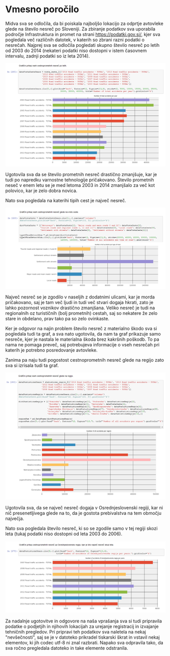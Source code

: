 # Vmesno poročilo

Midva sva se odločila, da bi poiskala najboljšo lokacijo za odprtje avtovleke glede na število nesreč po Sloveniji. Za zbiranje podatkov sva uporabila področje Infrastruktura in promet na strani https://podatki.gov.si/, kjer sva pogledala več različnih datotek, v katerih so zbrani razni podatki o nesrečah. Najprej sva se odločila pogledati skupno število nesreč po letih od 2003 do 2014 (nekateri podatki niso dostopni v istem časovnem intervalu, zadnji podatki so iz leta 2014). 

<p align="center">
  <img src="https://github.com/TheBraveCat/PR18NRMT/blob/master/images/allAccidentsYears.PNG"/>
</p>

Ugotovila sva da se število prometnih nesreč drastično zmanjšuje, kar je tudi po napredku varnostne tehnologije pričakovano. Število prometnih neseč v enem letu se je med letoma 2003 in 2014 zmanjšalo za več kot polovico, kar je zelo dobra novica.

Nato sva pogledala na katerihi tipih cest je največ nesreč. 

<p align="center">
  <img src="https://github.com/TheBraveCat/PR18NRMT/blob/master/images/allAccidentsType.PNG"/>
</p>

Največ nesreč se je zgodilo v naseljih z dodatnimi ulicami, kar je morda pričakovano, saj je tam več ljudi in tudi več stvari dogaja hkrati, zato je lahko pozornost voznikov drastično zmanjšana. Veliko nesreč je tudi na regionalnih oz turističnih (bolj prometnih) cestah, saj so nekatere že zelo stare in obdelano, prav tako pa so zelo ovinkaste. 

Ker je odgovor na najin problem število nesreč z materialno škodo sva si pogledala tudi ta graf, a sva nato ugotovila, da nam ta graf prikazuje samo nesreče, kjer je nastala le materialna škoda brez kakršnih poškodb. To pa nama ne pomaga preveč, saj potrebujeva informacije o vseh nesrečah pri katerih je potrebno posredovanje avtovleke. 

Zanima pa naju tudi pogostost cestnoprometnih nesreč glede na regijo zato sva si izrisala tudi ta graf. 

<p align="center">
  <img src="https://github.com/TheBraveCat/PR18NRMT/blob/master/images/allAccidentsRegions.PNG"/>
</p>

Ugotovila sva, da se največ nesreč dogaja v Osrednjeslovenski regiji, kar ni nič presenetljivega glede na to, da je gostota prebivalstva na tem območju največja.

Nato sva pogledala število nesreč, ki so se zgodile samo v tej regiji skozi leta (tukaj podatki niso dostopni od leta 2003 do 2006).


<p align="center">
  <img src="https://github.com/TheBraveCat/PR18NRMT/blob/master/images/accidentsInOsrednjeslovenska.PNG"/>
</p>

Za nadalnje ugotovitve in odgovore na naša vprašanja sva si tudi pripravila podatke o podjetjih in njihovih lokacijah za urejanje registracij in izvajanje tehničnih pregledov. Pri pripravi teh podatkov sva naletela na nekaj "nevšečnosti", saj se je v datoteko prikradel tiskarski škrat in vstavil nekaj elementov, ki jih codec utf-8 ni znal razbrati. Napako sva odpravila tako, da sva ročno pregledala datoteko in take elemente odstranila. 

